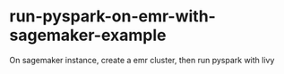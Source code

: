 # run-pyspark-on-emr-with-sagemaker-example
On sagemaker instance, create a emr cluster, then run pyspark with livy
